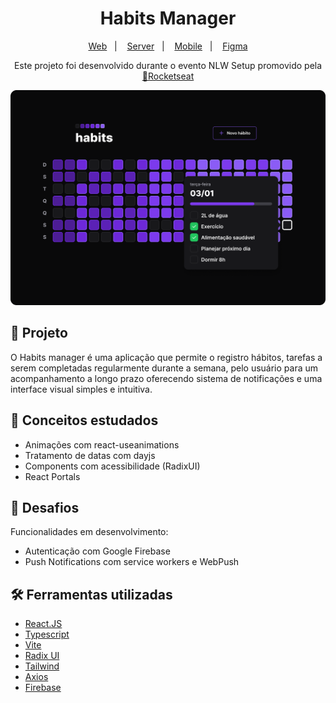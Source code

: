 <h1 align="center">Habits Manager</h1>

<p align="center">
  <a href="#">Web</a>&nbsp;&nbsp;&nbsp;|&nbsp;&nbsp;&nbsp;
  <a href="#">Server</a>&nbsp;&nbsp;&nbsp;|&nbsp;&nbsp;&nbsp;
  <a href="#">Mobile</a>&nbsp;&nbsp;&nbsp;|&nbsp;&nbsp;&nbsp;
  <a href="https://www.figma.com/file/7gcr5znHIaPz8JAoiyJo5f/Habits-(i)-(Community)-(Community)?node-id=6%3A343&t=YCRz5hgdnITX0zxk-0">Figma</a>
</p>

<p align="center">
Este projeto foi desenvolvido durante o evento NLW Setup promovido pela <a href="https://github.com/rocketseat-education">🚀Rocketseat</a>
</p>

![Habits](/public/screen.png "Habits App")

## :closed_book: Projeto

O Habits manager é uma aplicação que permite o registro hábitos, tarefas a serem completadas regularmente durante a semana, pelo usuário para um acompanhamento a longo prazo oferecendo sistema de notificações e uma interface visual simples e intuitiva.

## :pencil: Conceitos estudados

- Animações com react-useanimations
- Tratamento de datas com dayjs
- Components com acessibilidade (RadixUI)
- React Portals

## 🚀 Desafios

Funcionalidades em desenvolvimento:

- Autenticação com Google Firebase
- Push Notifications com service workers e WebPush

## 🛠️ Ferramentas utilizadas

- [React.JS](https://github.com/facebook/react)
- [Typescript](https://github.com/microsoft/TypeScript)
- [Vite](https://github.com/vitejs/vite)
- [Radix UI](https://github.com/radix-ui/website)
- [Tailwind](https://github.com/tailwindlabs/tailwindcss)
- [Axios](https://github.com/axios/axios)
- [Firebase](https://github.com/firebase/firebase-js-sdk)